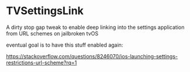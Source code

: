 # TVSettingsLink
A dirty stop gap tweak to enable deep linking into the settings application from URL schemes on jailbroken tvOS

eventual goal is to have this stuff enabled again:

https://stackoverflow.com/questions/8246070/ios-launching-settings-restrictions-url-scheme?rq=1
